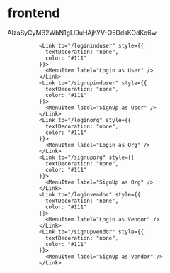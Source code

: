 # frontend 
AIzaSyCyMB2WbN1gLI9uHAjhYV-O5DdsKOdKq6w

              <Link to="/logininduser" style={{
                textDecoration: "none",
                color: "#111"
              }}>
                <MenuItem label="Login as User" />
              </Link>
              <Link to="/signupinduser" style={{
                textDecoration: "none",
                color: "#111"
              }}>
                <MenuItem label="SignUp as User" />
              </Link>
              <Link to="/loginorg" style={{
                textDecoration: "none",
                color: "#111"
              }}>
                <MenuItem label="Login as Org" />
              </Link>
              <Link to="/signuporg" style={{
                textDecoration: "none",
                color: "#111"
              }}>
                <MenuItem label="SignUp as Org" />
              </Link>
              <Link to="/loginvendor" style={{
                textDecoration: "none",
                color: "#111"
              }}>
                <MenuItem label="Login as Vendor" />
              </Link>
              <Link to="/signupvendor" style={{
                textDecoration: "none",
                color: "#111"
              }}>
                <MenuItem label="SignUp as Vendor" />
              </Link>